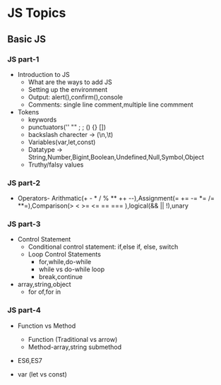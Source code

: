 # JS Topics

## Basic JS

### JS part-1
- Introduction to JS
    - What are the ways to add JS
    - Setting up the environment
    - Output: alert(),confirm(),console
    - Comments: single line comment,multiple line commment
- Tokens 
    - keywords
    - punctuators('' "" ; ; () {} [])
    - backslash charecter -> (\n,\t)
    - Variables(var,let,const)
    - Datatype -> String,Number,Bigint,Boolean,Undefined,Null,Symbol,Object
    - Truthy/falsy values

### JS part-2
- Operators- Arithmatic(+ - * / % ** ++ --),Assignment(= += -= *= /= **=),Comparison(> < >=  <= == === ),logical(&& || !),unary

### JS part-3
- Control Statement
    - Conditional control statement: if,else if, else, switch
    - Loop Control Statements
        - for,while,do-while
        - while vs do-while loop
        - break,continue
- array,string,object
    - for of,for in

### JS part-4
- Function vs Method
    - Function (Traditional vs arrow)
    - Method-array,string submethod
- ES6,ES7

- var (let vs const)